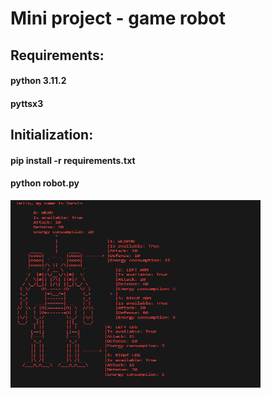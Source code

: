 # Mini project - game robot

## Requirements:  
#### python 3.11.2
#### pyttsx3 

## Initialization: 
#### pip install -r requirements.txt
#### python robot.py  

<a href="" target="_blank"> 
  <img src="https://github.com/Aceballos15/miniProjectRobot/blob/master/RobotRed.png" alt="Robot" width="400" height="300"/> 
 </a> 
